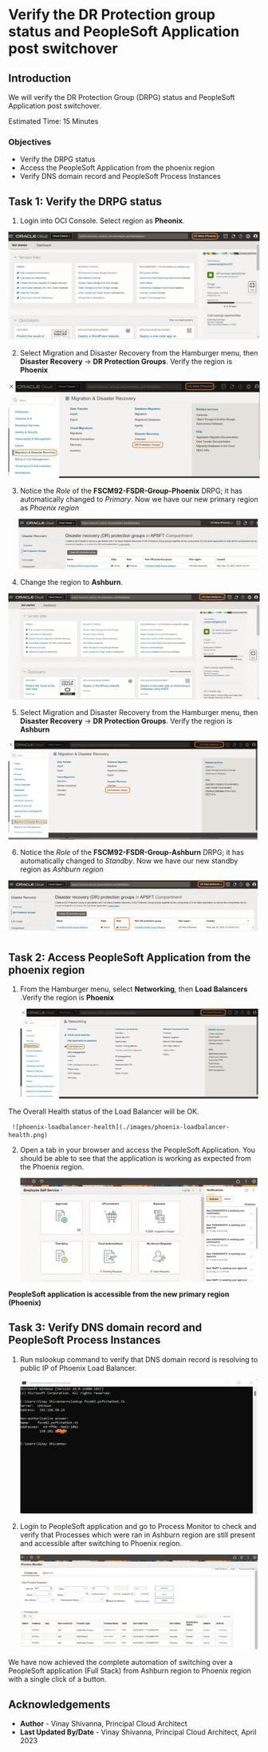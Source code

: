 # Verify the DR Protection group status and PeopleSoft Application post switchover

## Introduction

We will verify the DR Protection Group (DRPG) status and PeopleSoft Application post switchover.

Estimated Time: 15 Minutes

### Objectives

- Verify the DRPG status
- Access the PeopleSoft Application from the phoenix region
- Verify DNS domain record and PeopleSoft Process Instances

## Task 1: Verify the DRPG status

1. Login into OCI Console. Select region as **Pheonix**.

  ![oci console phoenix](./images/phoenix-region.png)

2. Select Migration and Disaster Recovery from the Hamburger menu, then **Disaster Recovery** -> **DR Protection Groups**. Verify the region is **Phoenix**

  ![drpg navigation page](./images/phoenix-drpgpage.png)

3. Notice the *Role* of the **FSCM92-FSDR-Group-Phoenix** DRPG; it has automatically changed to *Primary*. Now we have our new primary region as *Phoenix region*

  ![phoenix drpg status](./images/phoenix-drpg-status.png)

4. Change the region to **Ashburn**.

  ![oci console ashburn](./images/ashburn-region.png)

5. Select Migration and Disaster Recovery from the Hamburger menu, then **Disaster Recovery** -> **DR Protection Groups**. Verify the region is **Ashburn**

  ![drpg navigation page](./images/ashburn-drpgpage.png)

6. Notice the *Role* of the **FSCM92-FSDR-Group-Ashburn** DRPG; it has automatically changed to *Standby*. Now we have our new standby region as *Ashburn region*

  ![ashburn drpg status](./images/ashburn-drpg-status.png)


## Task 2: Access PeopleSoft Application from the phoenix region

1. From the Hamburger menu, select **Networking**, then **Load Balancers** .Verify the region is **Phoenix**
  
     ![phoenix load balancer navigation](./images/phoenix-loadbalancer-navigate.png)

  The Overall Health status of the Load Balancer will be OK.

     ![phoenix-loadbalancer-health](./images/phoenix-loadbalancer-health.png)

2. Open a tab in your browser and access the PeopleSoft Application. You should be able to see that the application is working as expected from the Phoenix region.

      ![phoenix-peoplesoft-app-verify](./images/phoenix-peoplesoft-app-verify.png)

  **PeopleSoft application is accessible from the new primary region (Phoenix)**

## Task 3: Verify DNS domain record and PeopleSoft Process Instances

1. Run nslookup command to verify that DNS domain record is resolving to public IP of Phoenix Load Balancer.

     ![phoenix-dns-verify](./images/phoenix-dns-verify.png)

2. Login to PeopleSoft application and go to Process Monitor to check and verify that Processes which were ran in Ashburn region are still present and accessible after switching to Phoenix region.

     ![phoenix-sample-process](./images/phoenix-sample-process.png)

We have now achieved the complete automation of switching over a PeopleSoft application (Full Stack) from Ashburn region to Phoenix region with a single click of a button.

## Acknowledgements

- **Author** -  Vinay Shivanna, Principal Cloud Architect
- **Last Updated By/Date** -  Vinay Shivanna, Principal Cloud Architect, April 2023
